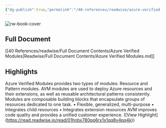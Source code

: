 ```yaml
---
{"dg-publish":true,"permalink":"/40-references/readwise/azure-verified-modules/","tags":["rw/articles"]}
---
```


![rw-book-cover](https://readwise-assets.s3.amazonaws.com/static/images/article1.be68295a7e40.png)

## Full Document
[[40 References/readwise/Full Document Contents/Azure Verified Modules\|Readwise/Full Document Contents/Azure Verified Modules.md]]

## Highlights
Azure Verified Modules provides two types of modules: Resource and Pattern modules.
AVM modules are used to deploy Azure resources and their extensions, as well as reusable architectural patterns consistently.
Modules are composable building blocks that encapsulate groups of resources dedicated to one task.
• Flexible, generalized, multi-purpose
• Integrates child resources
• Integrates extension resources
AVM improves code quality and provides a unified customer experience. ([View Highlight] (https://read.readwise.io/read/01hnbx780pp6rx1x1qq8v4pq4k))


